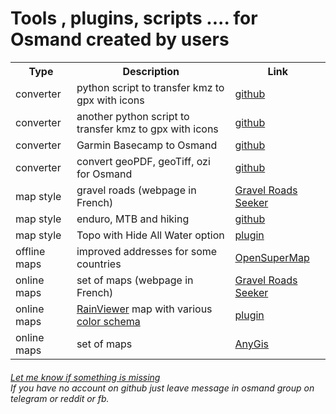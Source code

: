 #  Tools , plugins, scripts .... for Osmand created by users

<table>
  <tr>
    <th>Type</th>
    <th>Description</th>
    <th>Link</th>    
  </tr>
  <tr>
    <td>converter</td>
    <td>python script to transfer kmz to gpx with icons</td>    
    <td><a href="https://github.com/mariush444/gmapIcons2osmand"> github </a></td>
  </tr>
  <tr>
    <td>converter</td>
    <td>another python script to transfer kmz to gpx with icons</td>    
    <td><a href="https://github.com/tmusolf/KMLtoOSMAndGPX"> github </a> </td>
  </tr>
  <tr>
    <td>converter</td>
    <td>Garmin Basecamp to Osmand</td>    
    <td><a href="https://github.com/maurizioandreotti/GPX-Basecamp-2-OsmAnd"> github </a> </td>
  </tr>
  <tr>
    <td>converter</td>
    <td>convert geoPDF, geoTiff, ozi for Osmand </td>    
    <td><a href="https://github.com/mariush444/raster2osmand"> github </a> </td>
  </tr>
  <tr>
    <td>map style</td>
    <td>gravel roads (webpage in French)</td>    
    <td><a href="https://sites.google.com/view/gravel-roads-seeker/cartes-hors-route/cartes-pour-applications-mobiles#h.vuowwyk2a6ei"> Gravel Roads Seeker </a> </td>
  </tr>
    <tr>
    <td>map style</td>
    <td>enduro, MTB and hiking </td>    
    <td><a href="https://github.com/cmoffroad/osmand-outdoor-explorer-plugin"> github </a>  </td>
  </tr>
  <tr>
    <td>map style</td>
    <td>Topo with Hide All Water option </td>    
    <td><a href="https://github.com/mariush444/Osmand-tools/raw/main/TopoHAWater.osf"> plugin </a>  </td>
  </tr>
  <tr>
    <td>offline maps</td>
    <td>improved addresses for some countries </td>    
    <td><a href="https://opensupermaps.com"> OpenSuperMap </a> </td>
  </tr>
    <tr>
    <td>online maps</td>
    <td>set of maps (webpage in French)</td>    
    <td><a href="https://sites.google.com/view/gravel-roads-seeker/cartes-hors-route/cartes-pour-applications-mobiles#h.lrtz21a2dinu"> Gravel Roads Seeker </a> </td>
  </tr>
  <tr>
    <td>online maps</td>
    <td><a href="https://www.rainviewer.com/api/weather-maps-api.html"> RainViewer</a>  map with various <a href="https://www.rainviewer.com/api/color-schemes.html"> color schema</a> </td>    
    <td><a href="https://github.com/mariush444/Osmand-tools/raw/main/RainViewer.osf"> plugin </a> </td>
  </tr>
  <tr>
    <td>online maps</td>
    <td>set of maps </td>    
    <td><a href="http://anygis.ru/Web/Html/Osmand_en"> AnyGis </a> </td>
  </tr>
</table>
<h6>
<a href="https://github.com/mariush444/Osmand-tools/issues"> Let me know if something is missing </a> <br>
If you have no account on github just leave message in osmand group on telegram or reddit or fb.
</h6>
